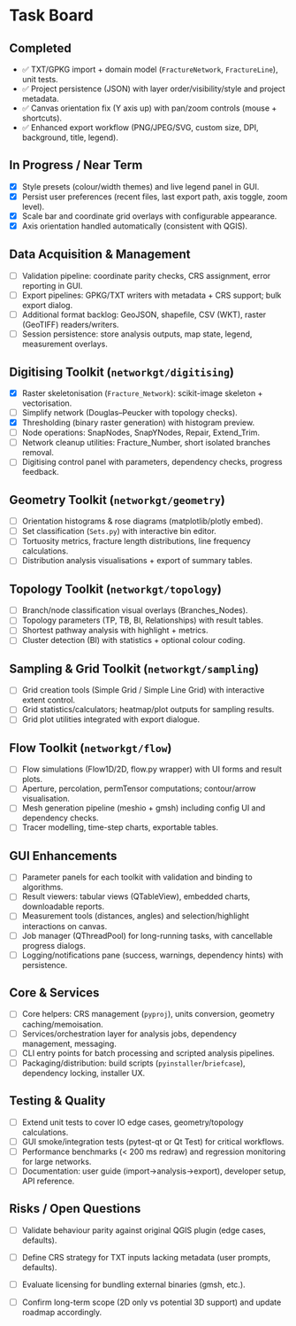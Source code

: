 # Task Board

## Completed
- ✅ TXT/GPKG import + domain model (`FractureNetwork`, `FractureLine`), unit tests.
- ✅ Project persistence (JSON) with layer order/visibility/style and project metadata.
- ✅ Canvas orientation fix (Y axis up) with pan/zoom controls (mouse + shortcuts).
- ✅ Enhanced export workflow (PNG/JPEG/SVG, custom size, DPI, background, title, legend).

## In Progress / Near Term
- [x] Style presets (colour/width themes) and live legend panel in GUI.
- [x] Persist user preferences (recent files, last export path, axis toggle, zoom level).
- [x] Scale bar and coordinate grid overlays with configurable appearance.
- [x] Axis orientation handled automatically (consistent with QGIS).

## Data Acquisition & Management
- [ ] Validation pipeline: coordinate parity checks, CRS assignment, error reporting in GUI.
- [ ] Export pipelines: GPKG/TXT writers with metadata + CRS support; bulk export dialog.
- [ ] Additional format backlog: GeoJSON, shapefile, CSV (WKT), raster (GeoTIFF) readers/writers.
- [ ] Session persistence: store analysis outputs, map state, legend, measurement overlays.

## Digitising Toolkit (`networkgt/digitising`)
- [x] Raster skeletonisation (`Fracture_Network`): scikit-image skeleton + vectorisation.
- [ ] Simplify network (Douglas–Peucker with topology checks).
- [x] Thresholding (binary raster generation) with histogram preview.
- [ ] Node operations: SnapNodes, SnapYNodes, Repair, Extend_Trim.
- [ ] Network cleanup utilities: Fracture_Number, short isolated branches removal.
- [ ] Digitising control panel with parameters, dependency checks, progress feedback.

## Geometry Toolkit (`networkgt/geometry`)
- [ ] Orientation histograms & rose diagrams (matplotlib/plotly embed).
- [ ] Set classification (`Sets.py`) with interactive bin editor.
- [ ] Tortuosity metrics, fracture length distributions, line frequency calculations.
- [ ] Distribution analysis visualisations + export of summary tables.

## Topology Toolkit (`networkgt/topology`)
- [ ] Branch/node classification visual overlays (Branches_Nodes).
- [ ] Topology parameters (TP, TB, BI, Relationships) with result tables.
- [ ] Shortest pathway analysis with highlight + metrics.
- [ ] Cluster detection (BI) with statistics + optional colour coding.

## Sampling & Grid Toolkit (`networkgt/sampling`)
- [ ] Grid creation tools (Simple Grid / Simple Line Grid) with interactive extent control.
- [ ] Grid statistics/calculators; heatmap/plot outputs for sampling results.
- [ ] Grid plot utilities integrated with export dialogue.

## Flow Toolkit (`networkgt/flow`)
- [ ] Flow simulations (Flow1D/2D, flow.py wrapper) with UI forms and result plots.
- [ ] Aperture, percolation, permTensor computations; contour/arrow visualisation.
- [ ] Mesh generation pipeline (meshio + gmsh) including config UI and dependency checks.
- [ ] Tracer modelling, time-step charts, exportable tables.

## GUI Enhancements
- [ ] Parameter panels for each toolkit with validation and binding to algorithms.
- [ ] Result viewers: tabular views (QTableView), embedded charts, downloadable reports.
- [ ] Measurement tools (distances, angles) and selection/highlight interactions on canvas.
- [ ] Job manager (QThreadPool) for long-running tasks, with cancellable progress dialogs.
- [ ] Logging/notifications pane (success, warnings, dependency hints) with persistence.

## Core & Services
- [ ] Core helpers: CRS management (`pyproj`), units conversion, geometry caching/memoisation.
- [ ] Services/orchestration layer for analysis jobs, dependency management, messaging.
- [ ] CLI entry points for batch processing and scripted analysis pipelines.
- [ ] Packaging/distribution: build scripts (`pyinstaller`/`briefcase`), dependency locking, installer UX.

## Testing & Quality
- [ ] Extend unit tests to cover IO edge cases, geometry/topology calculations.
- [ ] GUI smoke/integration tests (pytest-qt or Qt Test) for critical workflows.
- [ ] Performance benchmarks (< 200 ms redraw) and regression monitoring for large networks.
- [ ] Documentation: user guide (import→analysis→export), developer setup, API reference.

## Risks / Open Questions
- [ ] Validate behaviour parity against original QGIS plugin (edge cases, defaults).
- [ ] Define CRS strategy for TXT inputs lacking metadata (user prompts, defaults).
- [ ] Evaluate licensing for bundling external binaries (gmsh, etc.).
- [ ] Confirm long-term scope (2D only vs potential 3D support) and update roadmap accordingly.

